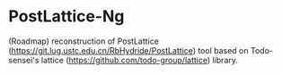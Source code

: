 # PostLattice-Ng
(Roadmap) reconstruction of PostLattice (https://git.lug.ustc.edu.cn/RbHydride/PostLattice) tool based on Todo-sensei's lattice (https://github.com/todo-group/lattice) library.
